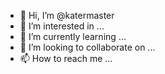 - 👋 Hi, I’m @katermaster
- 👀 I’m interested in ...
- 🌱 I’m currently learning ...
- 💞️ I’m looking to collaborate on ...
- 📫 How to reach me ...

<!---
katermaster/katermaster is a ✨ special ✨ repository because its `README.md` (this file) appears on your GitHub profile.
You can click the Preview link to take a look at your changes.
--->
